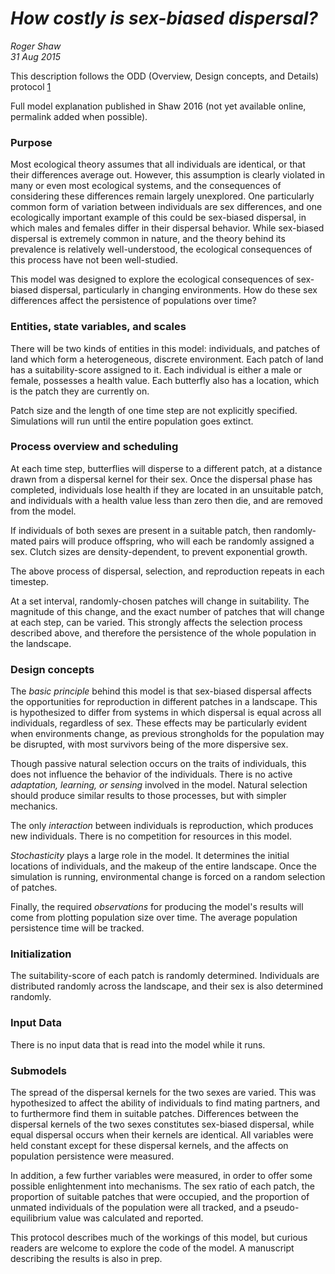 # *How costly is sex-biased dispersal?*
*Roger Shaw*  
*31 Aug 2015*

This description follows the ODD (Overview, Design concepts, and Details) protocol [1][1]

Full model explanation published in Shaw 2016 (not yet available online, permalink added when possible).

### Purpose

Most ecological theory assumes that all individuals are identical, or that their differences average out. However, this assumption is clearly violated in many or even most ecological systems, and the consequences of considering these differences remain largely unexplored. One particularly common form of variation between individuals are sex differences, and one ecologically important example of this could be sex-biased dispersal, in which males and females differ in their dispersal behavior. While sex-biased dispersal is extremely common in nature, and the theory behind its prevalence is relatively well-understood, the ecological consequences of this process have not been well-studied.

This model was designed to explore the ecological consequences of sex-biased dispersal, particularly in changing environments. How do these sex differences affect the persistence of populations over time?

### Entities, state variables, and scales

There will be two kinds of entities in this model: individuals, and patches of land which form a heterogeneous, discrete environment. Each patch of land has a suitability-score assigned to it. Each individual is either a male or female, possesses a health value. Each butterfly also has a location, which is the patch they are currently on.

Patch size and the length of one time step are not explicitly specified. Simulations will run until the entire population goes extinct.

### Process overview and scheduling

At each time step, butterflies will disperse to a different patch, at a distance drawn from a dispersal kernel for their sex. Once the dispersal phase has completed, individuals lose health if they are located in an unsuitable patch, and individuals with a health value less than zero then die, and are removed from the model.

If individuals of both sexes are present in a suitable patch, then randomly-mated pairs will produce offspring, who will each be randomly assigned a sex. Clutch sizes are density-dependent, to prevent exponential growth.

The above process of dispersal, selection, and reproduction repeats in each timestep.

At a set interval, randomly-chosen patches will change in suitability. The magnitude of this change, and the exact number of patches that will change at each step, can be varied. This strongly affects the selection process described above, and therefore the persistence of the whole population in the landscape.

### Design concepts

The *basic principle* behind this model is that sex-biased dispersal affects the opportunities for reproduction in different patches in a landscape. This is hypothesized to differ from systems in which dispersal is equal across all individuals, regardless of sex. These effects may be particularly evident when environments change, as previous strongholds for the population may be disrupted, with most survivors being of the more dispersive sex.

Though passive natural selection occurs on the traits of individuals, this does not influence the behavior of the individuals. There is no active *adaptation, learning, or sensing* involved in the model. Natural selection should produce similar results to those processes, but with simpler mechanics.

The only *interaction* between individuals is reproduction, which produces new individuals. There is no competition for resources in this model.

*Stochasticity* plays a large role in the model. It determines the initial locations of individuals, and the makeup of the entire landscape. Once the simulation is running, environmental change is forced on a random selection of patches.

Finally, the required *observations* for producing the model's results will come from plotting population size over time. The average population persistence time will be tracked.

### Initialization

The suitability-score of each patch is randomly determined. Individuals are distributed randomly across the landscape, and their sex is also determined randomly.

### Input Data

There is no input data that is read into the model while it runs.

### Submodels

The spread of the dispersal kernels for the two sexes are varied. This was hypothesized to affect the ability of individuals to find mating partners, and to furthermore find them in suitable patches. Differences between the dispersal kernels of the two sexes constitutes sex-biased dispersal, while equal dispersal occurs when their kernels are identical. All variables were held constant except for these dispersal kernels, and the affects on population persistence were measured.

In addition, a few further variables were measured, in order to offer some possible enlightenment into mechanisms. The sex ratio of each patch, the proportion of suitable patches that were occupied, and the proportion of unmated individuals of the population were all tracked, and a pseudo-equilibrium value was calculated and reported.

This protocol describes much of the workings of this model, but curious readers are welcome to explore the code of the model. A manuscript describing the results is also in prep.

[1]:	http://www.sciencedirect.com/science/article/pii/S0304380006002043 "A standard protocol for describing individual-based and agent-based models"